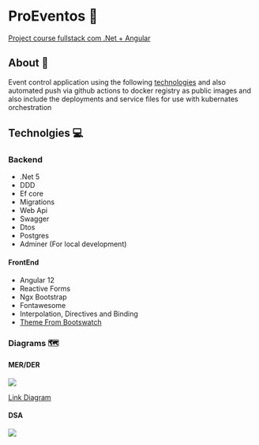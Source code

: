   # ProEventos 📅

[Project course fullstack com .Net + Angular](https://www.udemy.com/course/angular-dotnetcore-efcore/)

## About 🏁

Event control application using the following [technologies](https://github.com/gpreviatti/ProEventos/blob/main/README.md#technolgies-) and also automated push via github actions to docker registry as public images and also include the deployments and service files for use with kubernates orchestration

## Technolgies 💻

### Backend

- .Net 5
- DDD
- Ef core
- Migrations
- Web Api
- Swagger
- Dtos
- Postgres
- Adminer (For local development)

#### FrontEnd

- Angular 12
- Reactive Forms
- Ngx Bootstrap
- Fontawesome
- Interpolation, Directives and Binding
- [Theme From Bootswatch](https://bootswatch.com/)

### Diagrams 🗺️

#### MER/DER

<img src="https://user-images.githubusercontent.com/24505963/138561187-9fa16550-be92-48be-ac1a-0cab3315630a.png" widght="150">

[Link Diagram](https://drawsql.app/giovanni/diagrams/proeventos)

#### DSA

<img src="https://user-images.githubusercontent.com/24505963/138560488-0101c3ba-8a07-43ca-b5ac-2c09e3d0314f.png" widght="150">
